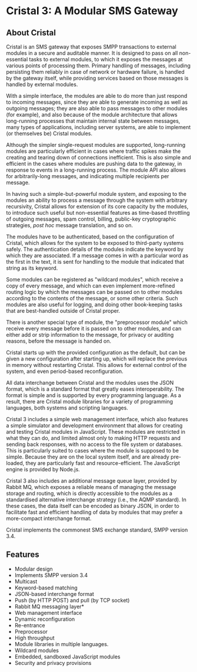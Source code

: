 Cristal 3: A Modular SMS Gateway
==========================

About Cristal
---
Cristal is an SMS gateway that exposes SMPP transactions to external modules in a secure and auditable manner. It is designed to pass on all non-essential tasks to external modules, to which it exposes the messages at various points of processing them.
Primary handling of messages, including persisting them reliably in case of network or hardware failure, is handled by the gateway itself, while providing services based on those messages is handled by external modules.

With a simple interface, the modules are able to do more than just respond to incoming messages, since they are able to generate incoming as well as outgoing messages; they are also able to pass messages to other modules (for example), and also because of the module architecture that allows long-running processes that maintain internal state between messages, many types of applications, including server systems, are able to implement (or themselves be) Cristal modules.

Although the simpler single-request modules are supported, long-running modules are particularly efficient in cases where traffic spikes make the creating and tearing down of connections inefficient.
This is also simple and efficient in the cases where modules are pushing data to the gateway, in response to events in a long-running process.
The module API also allows for arbitrarily-long messages, and indicating multiple recipients per message.

In having such a simple-but-powerful module system, and exposing to the modules an ability to process a message through the system with arbitrary recursivity, Cristal allows for extension of its core capacity by the modules, to introduce such useful but non-essential features as time-based throttling of outgoing messages, spam control, billing, public-key cryptographic strategies, _post hoc_ message translation, and so on.

The modules have to be authenticated, based on the configuration of Cristal, which allows for the system to be exposed to third-party systems safely. The authentication details of the modules indicate the keyword by which they are associated. If a message comes in with a particular word as the first in the text, it is sent for handling to the module that indicated that string as its keyword.

Some modules can be registered as "wildcard modules", which receive a copy of every message, and which can even implement more-refined routing logic by which the messages can be passed on to other modules according to the contents of the message, or some other criteria. Such modules are also useful for logging, and doing other book-keeping tasks that are best-handled outside of Cristal proper.

There is another special type of module, the "preprocessor module" which receive every message before it is passed on to other modules, and can either add or strip information to the message, for privacy or auditing reasons, before the message is handed on.

Cristal starts up with the provided configuration as the default, but can be given a new configuration after starting up, which will replace the previous in memory without restarting Cristal. This allows for external control of the system, and even period-based reconfiguration.

All data interchange between Cristal and the modules uses the JSON format, which is a standard format that greatly eases interoperability. The format is simple and is supported by every programming language. As a result, there are Cristal module libraries for a variety of programming languages, both systems and scripting languages.

Cristal 3 includes a simple web management interface, which also features a simple simulator and development environment that allows for creating and testing Cristal modules in JavaScript. These modules are restricted in what they can do, and limited almost only to making HTTP requests and sending back responses, with no access to the file system or databases. This is particularly suited to cases where the module is supposed to be simple. Because they are on the local system itself, and are already pre-loaded, they are particularly fast and resource-efficient. The JavaScript engine is provided by Node.js.

Cristal 3 also includes an additional message queue layer, provided by Rabbit MQ, which exposes a reliable means of managing the message storage and routing, which is directly accessible to the modules as a standardised alternative interchange strategy (i.e., the AQMP standard). In these cases, the data itself can be encoded as binary JSON, in order to facilitate fast and efficient handling of data by modules that may prefer a more-compact interchange format.

Cristal implements the commonest SMS exchange standard, SMPP version 3.4.


Features
---
-   Modular design
-   Implements SMPP version 3.4
-   Multicast
-   Keyword-based matching
-   JSON-based interchange format
-   Push (by HTTP POST) and pull (by TCP socket)
-   Rabbit MQ messaging layer\*
-   Web management interface
-   Dynamic reconfiguration
-   Re-entrance
-   Preprocessor
-   High throughput
-   Module libraries in multiple languages.
-   Wildcard modules
-   Embedded, sandboxed JavaScript modules
-   Security and privacy provisions
